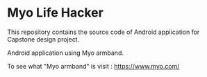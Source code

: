 # Myo Life Hacker

This repository contains the source code of Android application for Capstone design project.

Android application using Myo armband.

To see what "Myo armband" is visit : https://www.myo.com/

